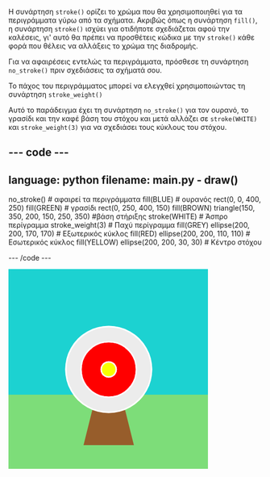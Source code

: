 Η συνάρτηση `stroke()` ορίζει το χρώμα που θα χρησιμοποιηθεί για τα περιγράμματα γύρω από τα σχήματα. Ακριβώς όπως η συνάρτηση `fill()`, η συνάρτηση `stroke()` ισχύει για οτιδήποτε σχεδιάζεται αφού την καλέσεις, γι' αυτό θα πρέπει να προσθέτεις κώδικα με την `stroke()` κάθε φορά που θέλεις να αλλάξεις το χρώμα της διαδρομής.

Για να αφαιρέσεις εντελώς τα περιγράμματα, πρόσθεσε τη συνάρτηση `no_stroke()` πριν σχεδιάσεις τα σχήματά σου.

Το πάχος του περιγράμματος μπορεί να ελεγχθεί χρησιμοποιώντας τη συνάρτηση `stroke_weight()`

Αυτό το παράδειγμα έχει τη συνάρτηση `no_stroke()` για τον ουρανό, το γρασίδι και την καφέ βάση του στόχου και μετά αλλάζει σε `stroke(WHITE)` και `stroke_weight(3)` για να σχεδιάσει τους κύκλους του στόχου.

--- code ---
---
language: python
filename: main.py - draw()
---

  no_stroke() # αφαιρεί τα περιγράμματα 
  fill(BLUE) # ουρανός 
  rect(0, 0, 400, 250) 
  fill(GREEN) # γρασίδι 
  rect(0, 250, 400, 150) 
  fill(BROWN) 
  triangle(150, 350, 200, 150, 250, 350)  #βάση στήριξης 
  stroke(WHITE) # Άσπρο περίγραμμα 
  stroke_weight(3) # Παχύ περίγραμμα 
  fill(GREY) 
  ellipse(200, 200, 170, 170) # Εξωτερικός κύκλος 
  fill(RED) 
  ellipse(200, 200, 110, 110) # Εσωτερικός κύκλος 
  fill(YELLOW) 
  ellipse(200, 200, 30, 30) # Κέντρο στόχου

--- /code ---

![Μια σκηνή τοξοβολίας με παχιά, λευκά περιγράμματα στους κύκλους και χωρίς όρια στα ορθογώνια ή τρίγωνα.](images/outline-circles.png)

